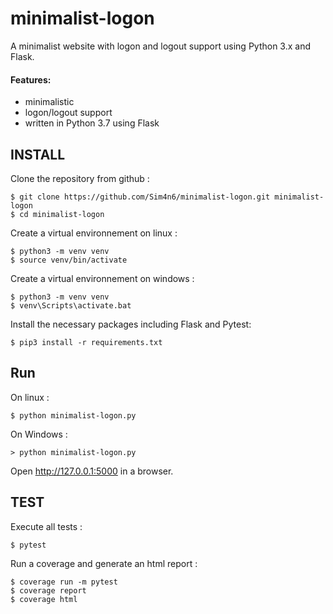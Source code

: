 # minimalist-logon
A minimalist website with logon and logout support using Python 3.x and Flask.

#### Features:
 - minimalistic
 - logon/logout support
 - written in Python 3.7 using Flask
   
INSTALL
----
 Clone the repository from github : 

    $ git clone https://github.com/Sim4n6/minimalist-logon.git minimalist-logon
    $ cd minimalist-logon

Create a virtual environnement on linux : 

    $ python3 -m venv venv
    $ source venv/bin/activate
    
Create a virtual environnement on windows :

    $ python3 -m venv venv
    $ venv\Scripts\activate.bat
    
Install the necessary packages including Flask and Pytest: 
    
    $ pip3 install -r requirements.txt
   
Run
---
On linux :

    $ python minimalist-logon.py

On Windows :

    > python minimalist-logon.py

Open http://127.0.0.1:5000 in a browser.

TEST
----
Execute all tests : 

    $ pytest 
Run a coverage and generate an html report : 

    $ coverage run -m pytest
    $ coverage report
    $ coverage html
